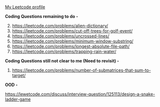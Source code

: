 [My Leetcode profile](https://leetcode.com/nikhilagrawal07/)

**Coding Questions remaining to do -** 

2. https://leetcode.com/problems/alien-dictionary/
4. https://leetcode.com/problems/cut-off-trees-for-golf-event/
9. https://leetcode.com/problems/uncrossed-lines/
10. https://leetcode.com/problems/minimum-window-substring/
11. https://leetcode.com/problems/longest-absolute-file-path/
12. https://leetcode.com/problems/trapping-rain-water/


**Coding Questions still not clear to me (Need to revisit) -**

1. https://leetcode.com/problems/number-of-submatrices-that-sum-to-target/  

**OOD -** 

https://lewetcode.com/discuss/interview-question/125113/design-a-snake-ladder-game